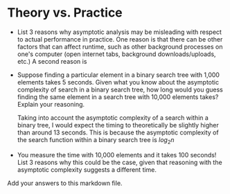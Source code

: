 # Theory vs. Practice

- List 3 reasons why asymptotic analysis may be misleading with respect to
  actual performance in practice.
    One reason is that there can be other factors that can affect runtime, such as other background processes on one's computer (open internet tabs, background downloads/uploads, etc.)
    A second reason is

- Suppose finding a particular element in a binary search tree with 1,000
  elements takes 5 seconds. Given what you know about the asymptotic complexity
  of search in a binary search tree, how long would you guess finding the same
  element in a search tree with 10,000 elements takes? Explain your reasoning.

    Taking into account the asymptotic complexity of a search within a binary tree,
    I would expect the timing to theoretically be slightly higher than around 13 seconds.
    This is because the asymptotic complexity of the search function within a binary search tree
    is $log_2 n$

- You measure the time with 10,000 elements and it takes 100 seconds! List 3
  reasons why this could be the case, given that reasoning with the asymptotic
  complexity suggests a different time.

Add your answers to this markdown file.

